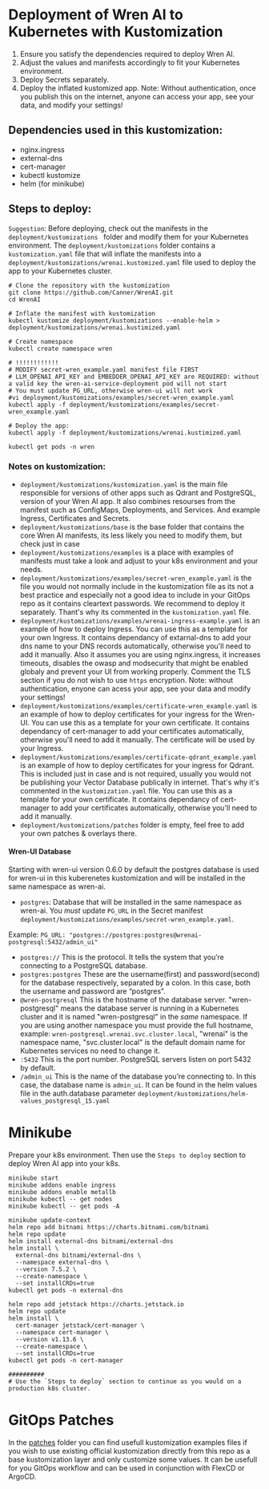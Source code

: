# Deployment of Wren AI to Kubernetes with Kustomization
1. Ensure you satisfy the dependencies required to deploy Wren AI.
2. Adjust the values and manifests accordingly to fit your Kubernetes environment.
3. Deploy Secrets separately.
4. Deploy the inflated kustomized app.
Note: Without authentication, once you publish this on the internet, anyone can access your app, see your data, and modify your settings!

## Dependencies used in this kustomization:
- nginx.ingress
- external-dns
- cert-manager
- kubectl kustomize
- helm (for minikube)

## Steps to deploy:

`Suggestion`: Before deploying, check out the manifests in the `deployment/kustomizations ` folder and modify them for your Kubernetes environment.
The `deployment/kustomizations` folder contains a `kustomization.yaml` file that will inflate the manifests into a `deployment/kustomizations/wrenai.kustomized.yaml` file used to deploy the app to your Kubernetes cluster.

```shell
# Clone the repository with the kustomization
git clone https://github.com/Canner/WrenAI.git
cd WrenAI

# Inflate the manifest with kustomization
kubectl kustomize deployment/kustomizations --enable-helm > deployment/kustomizations/wrenai.kustimized.yaml

# Create namespace
kubectl create namespace wren

# !!!!!!!!!!!!
# MODIFY secret-wren_example.yaml manifest file FIRST
# LLM_OPENAI_API_KEY and EMBEDDER_OPENAI_API_KEY are REQUIRED: without a valid key the wren-ai-service-deployment pod will not start
# You must update PG_URL, otherwise wren-ui will not work
#vi deployment/kustomizations/examples/secret-wren_example.yaml
kubectl apply -f deployment/kustomizations/examples/secret-wren_example.yaml

# Deploy the app:
kubectl apply -f deployment/kustomizations/wrenai.kustimized.yaml

kubectl get pods -n wren
```

### Notes on kustomization:
- `deployment/kustomizations/kustomization.yaml` is the main file responsible for versions of other apps such as Qdrant and PostgreSQL, version of your Wren AI app. It also combines resourses from the manifest such as ConfigMaps, Deployments, and Services. And example Ingress, Certificates and Secrets.
- `deployment/kustomizations/base` is the base folder that contains the core Wren AI manifests, its less likely you need to modify them, but check just in case
- `deployment/kustomizations/examples` is a place with examples of manifests must take a look and adjust to your k8s environment and your needs.
- `deployment/kustomizations/examples/secret-wren_example.yaml` is the file you would not normally include in the kustomization file as its not a best practice and especially not a good idea to include in your GitOps repo as it contains cleartext passwords. We recommend to deploy it separately. Thant's why its commented in the `kustomization.yaml` file.
- `deployment/kustomizations/examples/wrenai-ingress-example.yaml` is an example of how to deploy Ingress. You can use this as a template for your own Ingress. It contains dependancy of extarnal-dns to add your dns name to your DNS records automatically, otherwise you'll need to add it manually. Also it assumes you are using nginx.ingress, it increases timeouts, disables the owasp and modsecurity that might be enabled globaly and prevent your UI from working properly. Comment the TLS section if you do not wish to use `https` encryption. Note: without authentication, enyone can acess your app, see your data and modify your settings!
- `deployment/kustomizations/examples/certificate-wren_example.yaml` is an example of how to deploy certificates for your ingress for the Wren-UI. You can use this as a template for your own certificate. It contains dependancy of cert-manager to add your certificates automatically, otherwise you'll need to add it manually. The certificate will be used by your Ingress.
- `deployment/kustomizations/examples/certificate-qdrant_example.yaml` is an example of how to deploy certificates for your ingress for Qdrant. This is included just in case and is not required, usually you would not be publishing your Vector Database publically in internet. That's why it's commented in the `kustomization.yaml` file. You can use this as a template for your own certificate. It contains dependancy of cert-manager to add your certificates automatically, otherwise you'll need to add it manually.
- `deployment/kustomizations/patches` folder is empty, feel free to add your own patches & overlays there.

#### Wren-UI Database
Starting with wren-ui version 0.6.0 by default the postgres database is used for wren-ui in this kuberenetes kustomization and will be installed in the same namespace as wren-ai.
- `postgres`: Database that will be installed in the same namespace as wren-ai. You *must* update `PG_URL` in the Secret manifest `deployment/kustomizations/examples/secret-wren_example.yaml`.

Example: `PG_URL: "postgres://postgres:postgres@wrenai-postgresql:5432/admin_ui"`
- `postgres://`        This is the protocol. It tells the system that you’re connecting to a PostgreSQL database.
- `postgres:postgres`  These are the username(first) and password(second) for the database respectively, separated by a colon. In this case, both the username and password are “postgres”.
- `@wren-postgresql`   This is the hostname of the database server. "wren-postgresql" means the database server is running in a Kubernetes cluster and it is named "wren-postgresql" in the *same* namespace. If you are using another namespace you must provide the full hostname, example: `wren-postgresql.wrenai.svc.cluster.local`, "wrenai" is the namespace name, "svc.cluster.local" is the default domain name for Kubernetes services no need to change it.
- `:5432`              This is the port number. PostgreSQL servers listen on port 5432 by default.
- `/admin_ui`          This is the name of the database you’re connecting to. In this case, the database name is `admin_ui`. It can be found in the helm values file in the auth.database parameter `deployment/kustomizations/helm-values_postgresql_15.yaml`

# Minikube
Prepare your k8s environment. Then use the `Steps to deploy` section to deploy Wren AI app into your k8s.
```shell
minikube start
minikube addons enable ingress
minikube addons enable metallb
minikube kubectl -- get nodes
minikube kubectl -- get pods -A

minikube update-context
helm repo add bitnami https://charts.bitnami.com/bitnami
helm repo update
helm install external-dns bitnami/external-dns
helm install \
  external-dns bitnami/external-dns \
  --namespace external-dns \
  --version 7.5.2 \
  --create-namespace \
  --set installCRDs=true
kubectl get pods -n external-dns

helm repo add jetstack https://charts.jetstack.io
helm repo update
helm install \
  cert-manager jetstack/cert-manager \
  --namespace cert-manager \
  --version v1.13.6 \
  --create-namespace \
  --set installCRDs=true
kubectl get pods -n cert-manager

##########
# Use the `Steps to deploy` section to continue as you would on a production k8s cluster.
```

# GitOps Patches
In the [patches](deployment/kustomizations/patches) folder you can find usefull kustomization examples files if you wish to use existing official kustomization directly from this repo as a base kustomization layer and only customize some values. It can be usefull for you GitOps workflow and can be used in conjunction with FlexCD or ArgoCD.